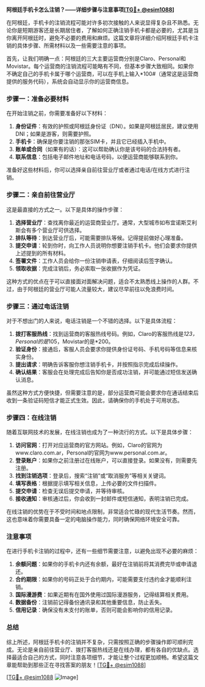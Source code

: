 **阿根廷手机卡怎么注销？——详细步骤与注意事项[[TG💪+ @esim1088](https://t.me/s/esim1088)]**

在阿根廷，手机卡的注销流程可能对许多初次接触的人来说显得复杂且不熟悉。无论你是短期游客还是长期居住者，了解如何正确注销手机卡都是必要的，尤其是当你离开阿根廷时，避免不必要的费用和麻烦。这篇文章将详细介绍阿根廷手机卡注销的具体步骤、所需材料以及一些需要注意的事项。

首先，让我们明确一点：阿根廷的三大主要运营商分别是Claro、Personal和Movistar。每个运营商的注销流程可能略有不同，但基本步骤大致相同。如果你不确定自己的手机卡属于哪个运营商，可以在手机上输入*100#（通常这是运营商提供的服务代码），系统会自动显示你的运营商信息。

### 步骤一：准备必要材料

在开始注销之前，你需要准备好以下材料：

1. **身份证件**：有效的护照或阿根廷身份证（DNI）。如果是阿根廷居民，建议使用DNI；如果是游客，则需要护照。
2. **手机卡**：确保是你要注销的那张SIM卡，并且它已经插入手机中。
3. **账单或合同**（如果有的话）：这可以帮助确认你是该号码的合法持有者。
4. **联系信息**：包括电子邮件地址和电话号码，以便运营商能够联系到你。

准备好这些材料后，你可以选择亲自前往营业厅或者通过电话/在线方式进行注销。

### 步骤二：亲自前往营业厅

这是最直接的方式之一。以下是具体的操作步骤：

1. **选择营业厅**：查找离你最近的运营商营业厅。通常，大型城市如布宜诺斯艾利斯会有多个营业厅可供选择。
2. **排队等待**：到达营业厅后，可能需要排队等候。记得提前做好心理准备。
3. **提交申请**：轮到你时，向工作人员说明你想要注销手机卡。他们会要求你提供上述提到的所有材料。
4. **签署文件**：工作人员会给你一份注销申请表，仔细阅读后签字确认。
5. **领取收据**：完成注销后，务必索取一张收据作为凭证。

这种方式的优点在于可以直接面对面解决问题，适合不太熟悉线上操作的人群。不过，由于阿根廷的营业厅可能人流量较大，建议尽早前往以免浪费时间。

### 步骤三：通过电话注销

对于不想出门的人来说，电话注销是一个不错的选择。以下是具体流程：

1. **拨打客服热线**：找到运营商的客服热线号码。例如，Claro的客服热线是*123，Personal的是*105，Movistar的是*200。
2. **验证身份**：接通后，客服人员会要求你提供身份证号码、手机号码等信息来核实身份。
3. **提出请求**：明确告诉客服你想注销手机卡，并按照指示完成后续操作。
4. **确认结果**：客服会在处理完成后告知你是否成功注销，并可能通过短信发送确认消息。

虽然这种方式方便快捷，但需要注意的是，部分运营商可能会要求你在通话结束后收到一条验证码短信才能正式生效。因此，请确保你的手机处于可用状态。

### 步骤四：在线注销

随着互联网技术的发展，在线注销也成为了一种流行的方式。以下是具体步骤：

1. **访问官网**：打开对应运营商的官方网站。例如，Claro的官网为www.claro.com.ar，Personal的官网为www.personal.com.ar。
2. **登录账户**：如果你之前注册过在线账户，可以直接登录。如果没有，则需要先注册。
3. **找到注销选项**：登录后，搜索“注销”或“取消服务”等相关关键词。
4. **填写表格**：根据提示填写相关信息，上传必要的文件扫描件。
5. **提交申请**：检查无误后提交申请，并等待审核。
6. **接收通知**：审核通过后，你会收到一封邮件或短信通知，表明注销已完成。

在线注销的优势在于不受时间和地点限制，非常适合忙碌的现代生活节奏。然而，这也意味着你需要具备一定的电脑操作能力，同时确保网络环境安全可靠。

### 注意事项

在进行手机卡注销的过程中，还有一些细节需要注意，以避免出现不必要的麻烦：

1. **余额问题**：如果你的手机卡内还有余额，最好在注销前将其消费完毕或申请退还。
2. **合约期限**：如果你的号码正处于合约期内，可能需要支付违约金才能顺利注销。
3. **国际漫游费**：如果近期有在国外使用过国际漫游服务，记得结算相关费用。
4. **数据备份**：注销前记得备份通讯录和其他重要信息，防止丢失。
5. **信用记录**：确保没有未支付的账单，否则可能会影响你的信用记录。

### 总结

综上所述，阿根廷手机卡的注销并不复杂，只需按照正确的步骤操作即可顺利完成。无论是亲自前往营业厅、拨打客服热线还是在线办理，都有各自的优缺点。选择最适合自己的方式，同时注意各项细节，才能让整个过程更加顺畅。希望这篇文章能帮助到那些正在寻找答案的朋友！[[TG💪+ @esim1088](https://t.me/s/esim1088)] 

[[TG💪+ @esim1088](https://t.me/s/esim1088) ![Image](https://i.postimg.cc/4NQfJmqS/Snipaste-2025-05-13-00-14-12.png)]